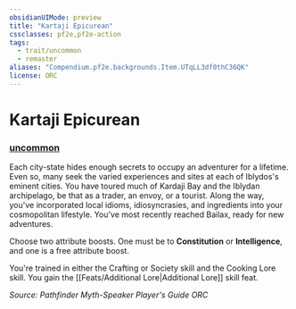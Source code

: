 ```yaml
---
obsidianUIMode: preview
title: "Kartaji Epicurean"
cssclasses: pf2e,pf2e-action
tags:
  - trait/uncommon
  - remaster
aliases: "Compendium.pf2e.backgrounds.Item.UTqLL3df0thC36QK"
license: ORC
---
```

# Kartaji Epicurean

### [uncommon](uncommon "Uncommon Rarity Trait")






Each city-state hides enough secrets to occupy an adventurer for a lifetime. Even so, many seek the varied experiences and sites at each of Iblydos's eminent cities. You have toured much of Kardaji Bay and the Iblydan archipelago, be that as a trader, an envoy, or a tourist. Along the way, you've incorporated local idioms, idiosyncrasies, and ingredients into your cosmopolitan lifestyle. You've most recently reached Bailax, ready for new adventures.

Choose two attribute boosts. One must be to **Constitution** or **Intelligence**, and one is a free attribute boost.

You're trained in either the Crafting or Society skill and the Cooking Lore skill. You gain the [[Feats/Additional Lore|Additional Lore]] skill feat.

*Source: Pathfinder Myth-Speaker Player's Guide*
*ORC*